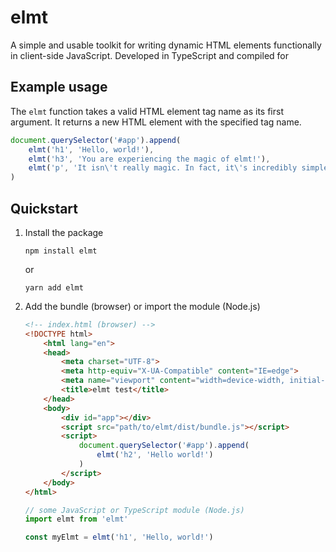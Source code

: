 # elmt
A simple and usable toolkit for writing dynamic HTML elements functionally in client-side JavaScript. Developed in TypeScript and compiled for 

## Example usage
The `elmt` function takes a valid HTML element tag name as its first argument. It returns a new HTML element with the specified tag name.
```javascript
document.querySelector('#app').append(
    elmt('h1', 'Hello, world!'),
    elmt('h3', 'You are experiencing the magic of elmt!'),
    elmt('p', 'It isn\'t really magic. In fact, it\'s incredibly simple.')
)
```

## Quickstart
1. Install the package
    ```
    npm install elmt
    ```
    or
    ```
    yarn add elmt
    ```
2. Add the bundle (browser) or import the module (Node.js) 
    ```html
    <!-- index.html (browser) -->
    <!DOCTYPE html>  
        <html lang="en">  
        <head>  
            <meta charset="UTF-8">  
            <meta http-equiv="X-UA-Compatible" content="IE=edge">  
            <meta name="viewport" content="width=device-width, initial-scale=1.0">  
            <title>elmt test</title>  
        </head>  
        <body>  
            <div id="app"></div>  
            <script src="path/to/elmt/dist/bundle.js"></script>  
            <script>  
                document.querySelector('#app').append(
                    elmt('h2', 'Hello world!')
                )
            </script>  
        </body>  
    </html>  
    ```
    ```javascript
    // some JavaScript or TypeScript module (Node.js)
    import elmt from 'elmt'

    const myElmt = elmt('h1', 'Hello, world!')
    ```